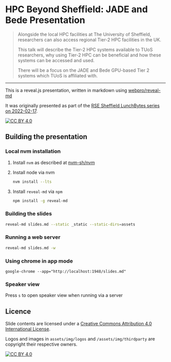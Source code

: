 # HPC Beyond Sheffield: JADE and Bede Presentation

> Alongside the local HPC facilities at The University of Sheffield, researchers can also access regional Tier-2 HPC facilities in the UK.
>
> This talk will describe the Tier-2 HPC systems available to TUoS researchers, why using Tier-2 HPC can be beneficial and how these systems can be accessed and used.
>
> There will be a focus on the JADE and Bede GPU-based Tier 2 systems which TUoS is affiliated with.


---

This is a reveal.js presentation, written in markdown using [webpro/reveal-md](https://github.com/webpro/reveal-md)

It was originally presented as part of the [RSE Sheffield LunchBytes series on 2022-02-17](https://rse.shef.ac.uk/events/lunchbytes-2022-02-17.html).

[![CC BY 4.0](https://img.shields.io/badge/License-CC%20BY%204.0-lightgrey.svg)][cc-by]

## Building the presentation

<!-- ### Docker / Singularity

> @todo - building in docker / singularity. -->

### Local nvm installation

1. Install `nvm` as described at [nvm-sh/nvm](https://github.com/nvm-sh/nvm#installing-and-updating)
2. Install node via nvm

    ```bash
    nvm install --lts
    ```

3. Install `reveal-md` via `npm`

    ```bash
    npm install -g reveal-md
    ```

### Building the slides

```bash
reveal-md slides.md --static _static --static-dirs=assets
```

### Running a web server

```bash
reveal-md slides.md -w
```

### Using chrome in app mode

```
google-chrome --app="http://localhost:1948/slides.md"
```

### Speaker view

Press `s` to open speaker view when running via a server

## Licence

Slide contents are licensed under a
[Creative Commons Attribution 4.0 International License][cc-by].

Logos and images in `assets/img/logos` and `/assets/img/thirdparty` are copyright their respective owners.

[![CC BY 4.0](https://i.creativecommons.org/l/by/4.0/88x31.png)][cc-by]

[cc-by]: http://creativecommons.org/licenses/by/4.0/
